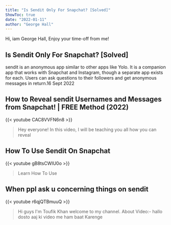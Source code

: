 ```yaml
---
title: "Is Sendit Only For Snapchat? [Solved]"
ShowToc: true 
date: "2022-01-11"
author: "George Hall" 
---
```


Hi, iam George Hall, Enjoy your time-off from me!
## Is Sendit Only For Snapchat? [Solved]
sendit is an anonymous app similar to other apps like Yolo. It is a companion app that works with Snapchat and Instagram, though a separate app exists for each. Users can ask questions to their followers and get anonymous messages in return.16 Sept 2022

## How to Reveal sendit Usernames and Messages from Snapchat! | FREE Method (2022)
{{< youtube CAC8VVFN6n8 >}}
>Hey everyone! In this video, I will be teaching you all how you can reveal 

## How To Use Sendit On Snapchat
{{< youtube gB8tsCWIU0o >}}
>Learn How To Use 

## When ppl ask u concerning things on sendit
{{< youtube r6qjQTBmuuQ >}}
>Hi guys I'm Toufik Khan welcome to my channel. About Video:- hallo dosto aaj ki video me ham baat Karenge 

